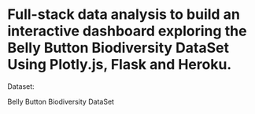 # Full-stack data analysis to build an interactive dashboard exploring the Belly Button Biodiversity DataSet Using Plotly.js, Flask and Heroku.

Dataset:

Belly Button Biodiversity DataSet

